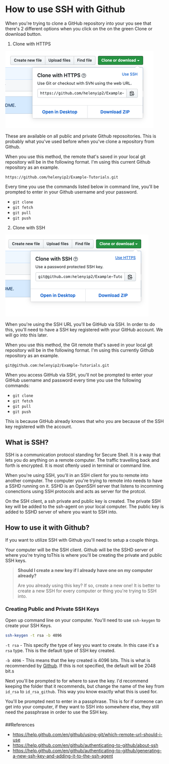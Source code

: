 # How to use SSH with Github

When you're trying to clone a GitHub repository into your you see that there's 2 different options when you click on the on the green Clone or download button.

1. Clone with HTTPS

![github_http_image](github_http_image.png)

These are available on all public and private Github reposoitories. This is probably what you've used before when you've clone a repository from Github.

When you use this method, the remote that's saved in your local git repository will be in the following format. I'm using this current Github repository as an example.
```
https://github.com/helenyip2/Example-Tutorials.git
```

Every time you use the commands listed below in command line, you'll be prompted to enter in your Github username and your password.
* `git clone`
* `git fetch`
* `git pull`
* `git push`

2. Clone with SSH

![github_http_image](github_ssh_image.png)

When you're using the SSH URL you'll be GitHub via SSH. In order to do this, you'll need to have a SSH key registered with your GitHub account. We will go into this later.

When you use this method, the Git remote that's saved in your local git repository will be in the following format. I'm using this currently Github repository as an example.
```
git@github.com:helenyip2/Example-Tutorials.git
```

When you access GitHub via SSH, you'll not be prompted to enter your GitHub username and password every time you use the following commands:
* `git clone`
* `git fetch`
* `git pull`
* `git push`

This is because GitHub already knows that who you are because of the SSH key registered with the account.

## What is SSH?

SSH is a communication protocol standing for Secure Shell. It is a way that lets you do anything on a remote computer. The traffic travelling back and forth is encrypted. It is most oftenly used in terminal or command line.

When you're using SSH, you'll in an SSH client for you to remote into another computer. The computer you're trying to remote into needs to have a SSHD running on it. SSHD is an OpenSSH server that listens to incomming conenctions using SSH protocols and acts as server for the protcol.

On the SSH client, a ssh private and public key is created.
The private SSH key will be added to the ssh-agent on your local computer. The public key is added to SSHD server of where you want to SSH into.

## How to use it with Github?

If you want to utilize SSH with Github you'll need to setup a couple things.

Your computer will be the SSH client. Github will be the SSHD server of where you're trying toThis is where you'll be creating the private and public SSH keys.

>**Should I create a new key if I already have one on my computer already?**
> 
> Are you already using this key? If so, create a new one! It is better to create a new SSH for every computer or thing you're trying to SSH into.

### Creating Public and Private SSH Keys

Open up command line on your computer. You'll need to use `ssh-keygen` to create your SSH Keys.

```bash
ssh-keygen -t rsa -b 4096
```
`-t rsa` - This specify the type of key you want to create. In this case  it's a `rsa` type. This is the default type of SSH key created.

`-b 4096` - This means that the key created is 4096 bits. This is what is recommended by [Github](https://help.github.com/en/github/authenticating-to-github/generating-a-new-ssh-key-and-adding-it-to-the-ssh-agent). If this is not specified, the default will be 2048 bit.s

Next you'll be prompted to for where to save the key. I'd recommend keeping the folder that it recommends, but change the name of the key from `id_rsa` to `id_rsa_github`. This way you know exactly what this is used for.

You'll be prompted next to enter in a passphrase. This is for if someone can get into your computer, if they want to SSH into somewhere else, they still need the passphrase in order to use the SSH key.

### 

##References
* https://help.github.com/en/github/using-git/which-remote-url-should-i-use
* https://help.github.com/en/github/authenticating-to-github/about-ssh
* https://help.github.com/en/github/authenticating-to-github/generating-a-new-ssh-key-and-adding-it-to-the-ssh-agent

